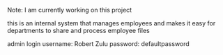 Note: I am currently working on this project

this is an internal system that manages employees and makes it easy for departments to share and process employee files

admin login
username: Robert Zulu
password: defaultpassword 

